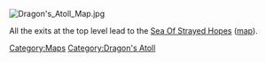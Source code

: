 ![](Dragon's_Atoll_Map.jpg "Dragon's_Atoll_Map.jpg")

All the exits at the top level lead to the [Sea Of Strayed
Hopes](:Category:Sea_Of_Strayed_Hopes "wikilink")
([map](Sea_Of_Strayed_Hopes_Map "wikilink")).

[Category:Maps](Category:Maps "wikilink") [Category:Dragon's
Atoll](Category:Dragon's_Atoll "wikilink")
